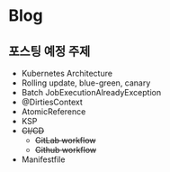 # Blog

## 포스팅 예정 주제

- Kubernetes Architecture
- Rolling update, blue-green, canary
- Batch JobExecutionAlreadyException
- @DirtiesContext
- AtomicReference
- KSP
- ~~CI/CD~~
  - ~~GitLab workflow~~
  - ~~Github workflow~~
- Manifestfile
